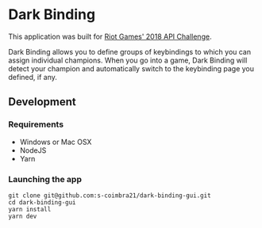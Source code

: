 # Dark Binding

This application was built for [Riot Games' 2018 API Challenge](https://www.riotgames.com/en/DevRel/the-riot-games-api-challenge-2018).

Dark Binding allows you to define groups of keybindings to which you can assign individual champions. When you go into a game, Dark Binding will detect your champion and automatically switch to the keybinding page you defined, if any.

## Development

### Requirements

- Windows or Mac OSX
- NodeJS
- Yarn

### Launching the app

```
git clone git@github.com:s-coimbra21/dark-binding-gui.git
cd dark-binding-gui
yarn install
yarn dev
```
